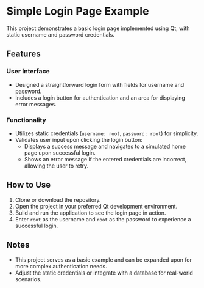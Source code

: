 # Simple Login Page Example

This project demonstrates a basic login page implemented using Qt, with static username and password credentials.

## Features

### User Interface

- Designed a straightforward login form with fields for username and password.
- Includes a login button for authentication and an area for displaying error messages.

### Functionality

- Utilizes static credentials (`username: root`, `password: root`) for simplicity.
- Validates user input upon clicking the login button:
  - Displays a success message and navigates to a simulated home page upon successful login.
  - Shows an error message if the entered credentials are incorrect, allowing the user to retry.

## How to Use

1. Clone or download the repository.
2. Open the project in your preferred Qt development environment.
3. Build and run the application to see the login page in action.
4. Enter `root` as the username and `root` as the password to experience a successful login.

## Notes

- This project serves as a basic example and can be expanded upon for more complex authentication needs.
- Adjust the static credentials or integrate with a database for real-world scenarios.
